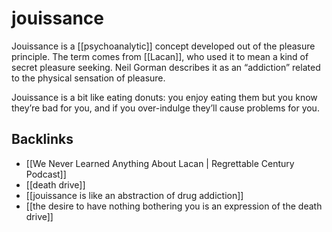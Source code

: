 # jouissance

Jouissance is a [[psychoanalytic]] concept developed out of the pleasure principle. The term comes from [[Lacan]], who used it to mean a kind of secret pleasure seeking. Neil Gorman describes it as an &ldquo;addiction&rdquo; related to the physical sensation of pleasure.

Jouissance is a bit like eating donuts: you enjoy eating them but you know they&rsquo;re bad for you, and if you over-indulge they&rsquo;ll cause problems for you.


## Backlinks

-   [[We Never Learned Anything About Lacan | Regrettable Century Podcast]]
-   [[death drive]]
-   [[jouissance is like an abstraction of drug addiction]]
-   [[the desire to have nothing bothering you is an expression of the death drive]]
